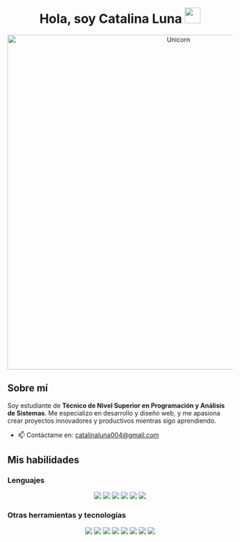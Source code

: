 <h1 align="center"><b>Hola, soy Catalina Luna</b> <img src="https://media.giphy.com/media/hvRJCLFzcasrR4ia7z/giphy.gif" width="35"></h1>

<p align="center">
  <img align="center" width="750px" alt="Unicorn" src="https://i.pinimg.com/originals/0b/5c/c0/0b5cc024841accd9a31a7b2daeb0e57b.gif"/>
</p>

## Sobre mí

Soy estudiante de **Técnico de Nivel Superior en Programación y Análisis de Sistemas**. Me especializo en desarrollo y diseño web, y me apasiona crear proyectos innovadores y productivos mientras sigo aprendiendo.

- 📫 Contáctame en: [catalinaluna004@gmail.com](mailto:catalinaluna004@gmail.com)

## Mis habilidades

### Lenguajes
<p align="center">
  <img src="https://img.shields.io/badge/HTML-E34F26?style=for-the-badge&logo=html5&logoColor=white">
  <img src="https://img.shields.io/badge/CSS-%231572B6?style=for-the-badge&logo=css3&logoColor=white">
  <img src="https://img.shields.io/badge/JavaScript-F7DF1E?style=for-the-badge&logo=javascript&logoColor=black">
  <img src="https://img.shields.io/badge/Java-ED8B00?style=for-the-badge&logo=java&logoColor=white">
  <img src="https://img.shields.io/badge/Python-3670A0?style=for-the-badge&logo=python&logoColor=ffdd54">
  <img src="https://img.shields.io/badge/PHP-%23777BB4.svg?style=for-the-badge&logo=php&logoColor=white">
</p>

### Otras herramientas y tecnologías
<p align="center">
  <img src="https://img.shields.io/badge/Trello-%230052CC?style=for-the-badge&logo=trello&logoColor=white"> 
  <img src="https://img.shields.io/badge/GitHub-%23181717?style=for-the-badge&logo=github&logoColor=white">
  <img src="https://img.shields.io/badge/Bitbucket-%230052CC?style=for-the-badge&logo=bitbucket&logoColor=white">
  <img src="https://img.shields.io/badge/MySQL-%234479A1?style=for-the-badge&logo=mysql&logoColor=white">
  <img src="https://img.shields.io/badge/Notion-%23000000.svg?style=for-the-badge&logo=notion&logoColor=white">
  <img src="https://img.shields.io/badge/Aseprite-FFFFFF?style=for-the-badge&logo=Aseprite&logoColor=#7D929E">
  <img src="https://img.shields.io/badge/Canva-%2300C4CC.svg?style=for-the-badge&logo=Canva&logoColor=white">
  <img src="https://img.shields.io/badge/ClipStudioPaint-%23CFD3D3.svg?style=for-the-badge&logo=ClipStudioPaint&logoColor=white">
</p>

<!--
## Estadísticas de GitHub

### Lenguajes más usados
<p align="center">
  <img src="https://github-readme-stats.vercel.app/api/top-langs?username=Nickname&show_icons=true&locale=en&bg_color=0d1117&text_color=ffffff&layout=compact" alt="Lenguajes más usados" />
</p>

### Mis estadísticas
<p align="center">
  <img src="https://github-readme-stats.vercel.app/api?username=CatalinaLuna&show_icons=true&locale=en&bg_color=0d1117&text_color=ffffff" alt="Estadísticas de GitHub" />
  <img src="https://github-readme-streak-stats.herokuapp.com/?user=CatalinaLuna&theme=dark&background=0d1117&date_format=M%20j%5B%2C%20Y%5D" alt="Racha de GitHub" />
</p>

---

✨ _¡Gracias por visitar mi perfil!_ ✨


**CatalinaLuna/CatalinaLuna** is a ✨ _special_ ✨ repository because its `README.md` (this file) appears on your GitHub profile.

Here are some ideas to get you started:

- 🔭 I’m currently working on ...
- 🌱 I’m currently learning ...
- 👯 I’m looking to collaborate on ...
- 🤔 I’m looking for help with ...
- 💬 Ask me about ...
- 📫 How to reach me: ...
- 😄 Pronouns: ...
- ⚡ Fun fact: ...
-->
